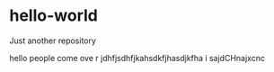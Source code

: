 # hello-world
Just another repository

hello people 
come ove
r jdhfjsdhfjkahsdkfjhasdjkfha
i sajdCHnajxcnc
